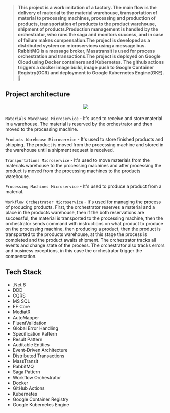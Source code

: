 > **This project is a work imitation of a factory. The main flow is the delivery of material to the material warehouse, transportation of material to processing machines, processing and production of products, transportation of products to the product warehouse, shipment of products.Production management is handled by the orchestrator, who runs the saga and monitors success, and in case of failure makes compensation.The project is developed as a distributed system on microservices using a message bus. RabbitMQ is a message broker, Masstransit is used for process orchestration and transactions.The project is deployed on Google Cloud using Docker containers and Kubernetes. The github actions triggers a docker image build, image push to Google Container Registry(GCR) and deployment to Google Kubernetes Engine(GKE).** 🚀

## Project architecture
<div align="center" style="margin-bottom:20px">
  <img src="https://github.com/KostayShutko/Manufacturing/assets/26852817/21428027-3f7b-4768-ab11-820aa31f9e3e"/>
</div>


`Materials Warehouse Microservice` - It's used to receive and store material in a warehouse. The material is reserved by the orchestrator and then moved to the processing machine.

`Products Warehouse Microservice` - It's used to store finished products and shipping. The product is moved from the processing machine and stored in the warehouse until a shipment request is received.

`Transportations Microservice` - It's used to move materials from the materials warehouse to the processing machines and after processing the product is moved from the processing machines to the products warehouse.

`Processing Machines Microservice` - It's used to produce a product from a material.

`Workflow Orchestrator Microservice` - It's used for managing the process of producing products. First, the orchestrator reserves a material and a place in the products warehouse, then if the both reservations are successful, the material is transported to the processing machine, then the orchestrator sends command with instructions on what product to produce on the processing machine, then producing a product, then the product is transported to the products warehouse, at this stage the process is completed and the product awaits shipment. The orchestrator tracks all events and change state of the process. The orchestrator also tracks errors and business exceptions, in this case the orchestrator trigger the compensation.
 
## Tech Stack
- .Net 6
- DDD
- CQRS
- MS SQL
- EF Core
- MediatR
- AutoMapper
- FluentValidation
- Global Error Handling
- Specification Pattern
- Result Pattern
- Auditable Entities
- Event-Driven Architecture
- Distributed Transactions
- MassTransit
- RabbitMQ
- Saga Pattern
- Workflow Orchestrator
- Docker
- GitHub Actions
- Kubernetes
- Google Container Registry
- Google Kubernetes Engine
